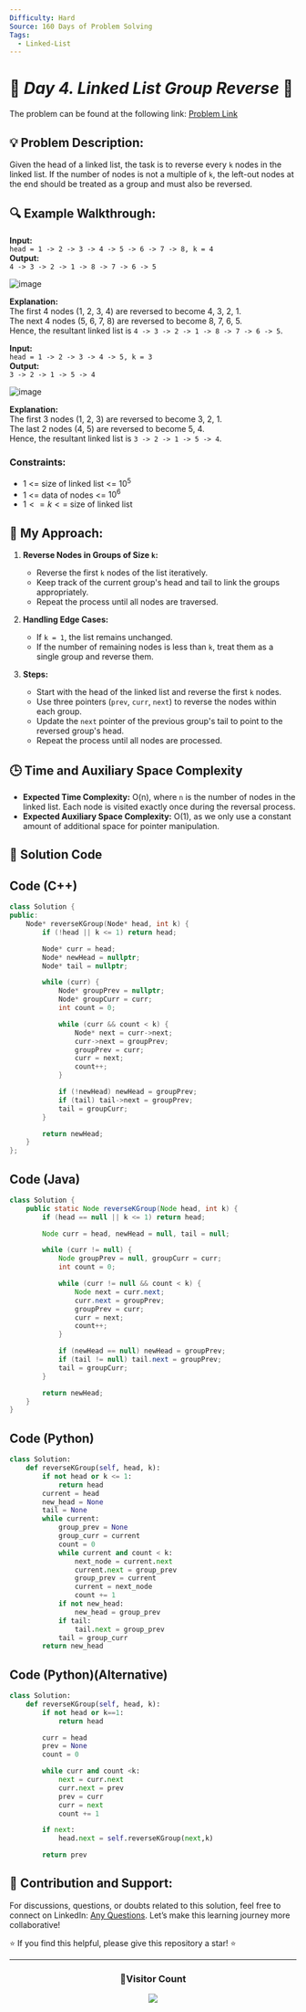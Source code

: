 ```yaml
---
Difficulty: Hard
Source: 160 Days of Problem Solving
Tags:
  - Linked-List
---
```


# 🚀 _Day 4. Linked List Group Reverse_ 🧠

The problem can be found at the following link: [Problem Link](https://www.geeksforgeeks.org/batch/gfg-160-problems/track/linked-list-gfg-160/problem/reverse-a-linked-list-in-groups-of-given-size)

## 💡 **Problem Description:**

Given the head of a linked list, the task is to reverse every `k` nodes in the linked list. If the number of nodes is not a multiple of `k`, the left-out nodes at the end should be treated as a group and must also be reversed.

## 🔍 **Example Walkthrough:**

**Input:**  
`head = 1 -> 2 -> 3 -> 4 -> 5 -> 6 -> 7 -> 8, k = 4`  
**Output:**  
`4 -> 3 -> 2 -> 1 -> 8 -> 7 -> 6 -> 5`

![image](https://github.com/user-attachments/assets/388056dd-b4a9-461f-87cf-02fa693672fd)

**Explanation:**  
The first 4 nodes (1, 2, 3, 4) are reversed to become 4, 3, 2, 1.  
The next 4 nodes (5, 6, 7, 8) are reversed to become 8, 7, 6, 5.  
Hence, the resultant linked list is `4 -> 3 -> 2 -> 1 -> 8 -> 7 -> 6 -> 5`.

**Input:**  
`head = 1 -> 2 -> 3 -> 4 -> 5, k = 3`  
**Output:**  
`3 -> 2 -> 1 -> 5 -> 4`

![image](https://github.com/user-attachments/assets/06bf17ba-f494-4b56-9fae-8d69e4b800a1)

**Explanation:**  
The first 3 nodes (1, 2, 3) are reversed to become 3, 2, 1.  
The last 2 nodes (4, 5) are reversed to become 5, 4.  
Hence, the resultant linked list is `3 -> 2 -> 1 -> 5 -> 4`.

### Constraints:

- 1 <= size of linked list <= $10^5$
- 1 <= data of nodes <= $10^6$
- $1 <= k <=$ size of linked list

## 🎯 **My Approach:**

1. **Reverse Nodes in Groups of Size `k`:**

   - Reverse the first `k` nodes of the list iteratively.
   - Keep track of the current group's head and tail to link the groups appropriately.
   - Repeat the process until all nodes are traversed.

2. **Handling Edge Cases:**

   - If `k = 1`, the list remains unchanged.
   - If the number of remaining nodes is less than `k`, treat them as a single group and reverse them.

3. **Steps:**
   - Start with the head of the linked list and reverse the first `k` nodes.
   - Use three pointers (`prev`, `curr`, `next`) to reverse the nodes within each group.
   - Update the `next` pointer of the previous group's tail to point to the reversed group's head.
   - Repeat the process until all nodes are processed.

## 🕒 **Time and Auxiliary Space Complexity**

- **Expected Time Complexity:** O(n), where `n` is the number of nodes in the linked list. Each node is visited exactly once during the reversal process.
- **Expected Auxiliary Space Complexity:** O(1), as we only use a constant amount of additional space for pointer manipulation.

## 📝 **Solution Code**

## Code (C++)

```cpp
class Solution {
public:
    Node* reverseKGroup(Node* head, int k) {
        if (!head || k <= 1) return head;

        Node* curr = head;
        Node* newHead = nullptr;
        Node* tail = nullptr;

        while (curr) {
            Node* groupPrev = nullptr;
            Node* groupCurr = curr;
            int count = 0;

            while (curr && count < k) {
                Node* next = curr->next;
                curr->next = groupPrev;
                groupPrev = curr;
                curr = next;
                count++;
            }

            if (!newHead) newHead = groupPrev;
            if (tail) tail->next = groupPrev;
            tail = groupCurr;
        }

        return newHead;
    }
};
```

## Code (Java)

```java
class Solution {
    public static Node reverseKGroup(Node head, int k) {
        if (head == null || k <= 1) return head;

        Node curr = head, newHead = null, tail = null;

        while (curr != null) {
            Node groupPrev = null, groupCurr = curr;
            int count = 0;

            while (curr != null && count < k) {
                Node next = curr.next;
                curr.next = groupPrev;
                groupPrev = curr;
                curr = next;
                count++;
            }

            if (newHead == null) newHead = groupPrev;
            if (tail != null) tail.next = groupPrev;
            tail = groupCurr;
        }

        return newHead;
    }
}
```

## Code (Python)

```python
class Solution:
    def reverseKGroup(self, head, k):
        if not head or k <= 1:
            return head
        current = head
        new_head = None
        tail = None
        while current:
            group_prev = None
            group_curr = current
            count = 0
            while current and count < k:
                next_node = current.next
                current.next = group_prev
                group_prev = current
                current = next_node
                count += 1
            if not new_head:
                new_head = group_prev
            if tail:
                tail.next = group_prev
            tail = group_curr
        return new_head
```

## Code (Python)(Alternative)

```python
class Solution:
    def reverseKGroup(self, head, k):
        if not head or k==1:
            return head

        curr = head
        prev = None
        count = 0

        while curr and count <k:
            next = curr.next
            curr.next = prev
            prev = curr
            curr = next
            count += 1

        if next:
            head.next = self.reverseKGroup(next,k)

        return prev
```

## 🎯 **Contribution and Support:**

For discussions, questions, or doubts related to this solution, feel free to connect on LinkedIn: [Any Questions](https://www.linkedin.com/in/patel-hetkumar-sandipbhai-8b110525a/). Let’s make this learning journey more collaborative!

⭐ If you find this helpful, please give this repository a star! ⭐

---

<div align="center">
  <h3><b>📍Visitor Count</b></h3>
</div>

<p align="center">
  <img src="https://profile-counter.glitch.me/Hunterdii/count.svg" />
</p>
